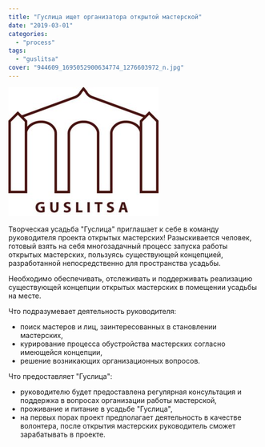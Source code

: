 ```yaml
---
title: "Гуслица ищет организатора открытой мастерской"
date: "2019-03-01"
categories:
  - "process"
tags:
  - "guslitsa"
cover: "944609_1695052900634774_1276603972_n.jpg"
---
```


![logo1](./logo1-1-300x258.jpg)

Творческая усадьба "Гуслица" приглашает к себе в команду руководителя проекта открытых мастерских! Разыскивается человек, готовый взять на себя многозадачный процесс запуска работы открытых мастерских, пользуясь существующей концепцией, разработанной непосредственно для пространства усадьбы.

Необходимо обеспечивать, отслеживать и поддерживать реализацию существующей концепции открытых мастерских в помещении усадьбы на месте.

Что подразумевает деятельность руководителя:

- поиск мастеров и лиц, заинтересованных в становлении мастерских,
- курирование процесса обустройства мастерских согласно имеющейся концепции,
- решение возникающих организационных вопросов.

Что предоставляет "Гуслица":

- руководителю будет предоставлена регулярная консультация и поддержка в вопросах организации работы мастерской,
- проживание и питание в усадьбе "Гуслица",
- на первых порах проект предполагает деятельность в качестве волонтера, после открытия мастерских руководитель сможет зарабатывать в проекте.

